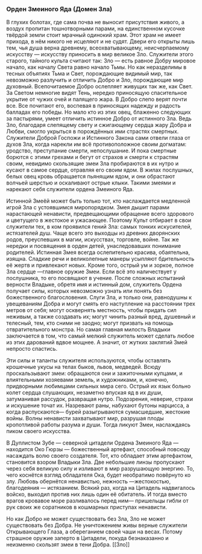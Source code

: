 ###  Орден Змеиного Яда (Домен Зла)

В глухих болотах, где сама почва не выносит присутствия живого, а воздух пропитан тошнотворными парами, на единственном кусочке твёрдой земли стоит мрачный одинокий храм. Этот храм не имеет прихода, в нём никого не исцеляют и не судят. Двери его открыты лишь тем, чья душа верна древнему, всеохватывающему, неисчерпаемому искусству — искусству приносить в мир великое Зло. Служители этого старого, тайного культа считают так: Зло — есть равное Добру мировое начало, как началу Света равно начало Тьмы. Но как неразделимы в тесных объятиях Тьма и Свет, порождающие видимый мир, так невозможно разлучить и отличить Добро и Зло, порождающие мир духовный. Всепочитаемое Добро ослепляет живущих так же, как Свет. За Светом немногие видят Тень, нередко приносящую спасительное укрытие от чужих очей и палящего жара. В Добро слепо верят почти все. Все почитают его, воспевая в приносящих надежду и радость балладах его победы. Но мало кто из этих овец, блаженно следующих за пастырями, умеет отличить истинное Добро от истинного Зла. Ведь Зло, благодаря слепящему свету и сжигающему сердца жару Добра и Любви, смогло укрыться в порождённых ими страстях смертных. Служители Доброй Госпожи и Истинного Закона сами отвели глаза от духов Зла, когда нарекли им всё противоположное своим догматам: уродство, преступание смерти, непослушание. И пока смертные борются с этими грехами и бегут от страхов и смерти к страстям своим, невидимо скользящие змеи Зла пробираются в их нутро и кусают в самое сердце, отравляя его своим ядом. В жилах послушных, белых овец кровь обращается пьянящим ядом, и они обрастают волчьей шерстью и оскаливают острые клыки. Такими змеями и нарекают себя служители ордена Змеиного Яда.

Истинной Змеёй может быть только тот, кто наслаждается медленной игрой Зла с устоявшимся миропорядком. Змея дышит парами нарастающей ненависти, предвещающими обращение всего здорового и цветущего в жестокое и ужасающее. Поэтому Культ отбирает в свои служители тех, в ком проявился гений Зла: самых тонких искусителей, истязателей душ. Чаще всего это выходцы из древних дворянских родов, преуспевших в магии, искусствах, торговле, войне. Так же нередки и посвящения в орден детей, унаследовавших понимание родителей. Истинная Змея всегда ослепительно красива, обаятельна, изящна. Сладкие речи и великолепные манеры усыпляют бдительность её жертв и привлекают новых. Кроме того, острый ум и зоркое, полное Зла сердце —главное оружие Змеи. Если всё это наличествует у послушника, то его посвящают в учение. После сложных испытаний верности Владыке, обретя имя и истинный дом, служитель Ордена получает силы, которых невозможно узнать или понять без божественного благословения. Слуги Зла, и только они, равнодушны к увещеваниям Добра и могут смять его наступление на расстоянии трех метров от себя; могут осквернять местность, чтобы придать сил неживым, а также создавать их; могут чинить разный вред, душевный и телесный, тем, кто сними не заодно; могут призвать на помощь отвратительного монстра. Но самая главная милость Владыки заключается в том, что самый мелкий служитель может сделать любое из этих дарований вдвое мощнее. А значит, от жутких заклятий Змей непросто спастись.

Эти силы и таланты служителя используются, чтобы оставлять крошечные укусы на телах быков, львов, медведей. Всюду проскальзывают змеи: обращаются они и зажиточными купцами, и влиятельными хозяевами земель, и художниками, и, конечно, придворными любимцами сильных мира сего. Острый их язык больно колет сердца слушающих, незаметно впуская яд в их души, затуманивая рассудок, развращая нутро. Подозрения, неверие, страхи и искушение точат их. Назревают раны, набухают бутоны нарцисса, а когда распускаются— бурей разыгрываются сумасшедшие, жестокие войны. Волны ненависти захватывают мир, разрушая плоды кропотливой работы разума и души. Тогда ликуют Змеи, наслаждаясь пиком своего искусства.

В Дуплистом Зубе — северной цитадели Ордена Змеиного Яда — находится Око Гюрзы — божественный артефакт, способный повсюду насаждать волю своего создателя. Тот, кто обладает этим артефактом, становится взором Владыки Зла. Две небольшие линзы пропускают через себя великую силу и изливают в мир разрушающую энергию. То, чего коснётся взгляд обладателя Ока, будет необратимо повёрнуто ко злу. Любовь обернётся ненавистью, нежность —жестокостью, благодеяния — истязанием. Всякий раз, когда на Цитадель надвигалось войско, выходил против них лишь один её обитатель. И тогда вместо врагов кровавое море разливалось перед ним— пришельцы гибли от рук своих же соратников в кошмарных приступах ненависти.

Но как Добро не может существовать без Зла, Зло не может существовать без Добра. Не уничтожением живы верные служители Открывающего Глаза, а обереганием своей чаши на весах. Потому страшное оружие заперто в Цитадели, покуда безнаказанно и неизменно скользят змеи в тени Добра.
[[Зло]]